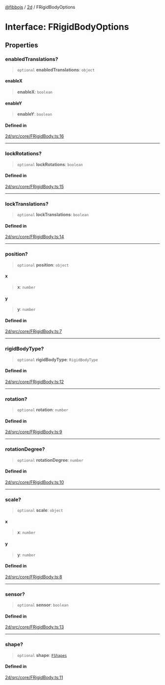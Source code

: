 [@fibbojs](/api/index) / [2d](/api/2d) / FRigidBodyOptions

# Interface: FRigidBodyOptions

## Properties

### enabledTranslations?

> `optional` **enabledTranslations**: `object`

#### enableX

> **enableX**: `boolean`

#### enableY

> **enableY**: `boolean`

#### Defined in

[2d/src/core/FRigidBody.ts:16](https://github.com/fibbojs/fibbo/blob/deb1b2647977c28556b303db18b4c729c63a8312/packages/2d/src/core/FRigidBody.ts#L16)

***

### lockRotations?

> `optional` **lockRotations**: `boolean`

#### Defined in

[2d/src/core/FRigidBody.ts:15](https://github.com/fibbojs/fibbo/blob/deb1b2647977c28556b303db18b4c729c63a8312/packages/2d/src/core/FRigidBody.ts#L15)

***

### lockTranslations?

> `optional` **lockTranslations**: `boolean`

#### Defined in

[2d/src/core/FRigidBody.ts:14](https://github.com/fibbojs/fibbo/blob/deb1b2647977c28556b303db18b4c729c63a8312/packages/2d/src/core/FRigidBody.ts#L14)

***

### position?

> `optional` **position**: `object`

#### x

> **x**: `number`

#### y

> **y**: `number`

#### Defined in

[2d/src/core/FRigidBody.ts:7](https://github.com/fibbojs/fibbo/blob/deb1b2647977c28556b303db18b4c729c63a8312/packages/2d/src/core/FRigidBody.ts#L7)

***

### rigidBodyType?

> `optional` **rigidBodyType**: `RigidBodyType`

#### Defined in

[2d/src/core/FRigidBody.ts:12](https://github.com/fibbojs/fibbo/blob/deb1b2647977c28556b303db18b4c729c63a8312/packages/2d/src/core/FRigidBody.ts#L12)

***

### rotation?

> `optional` **rotation**: `number`

#### Defined in

[2d/src/core/FRigidBody.ts:9](https://github.com/fibbojs/fibbo/blob/deb1b2647977c28556b303db18b4c729c63a8312/packages/2d/src/core/FRigidBody.ts#L9)

***

### rotationDegree?

> `optional` **rotationDegree**: `number`

#### Defined in

[2d/src/core/FRigidBody.ts:10](https://github.com/fibbojs/fibbo/blob/deb1b2647977c28556b303db18b4c729c63a8312/packages/2d/src/core/FRigidBody.ts#L10)

***

### scale?

> `optional` **scale**: `object`

#### x

> **x**: `number`

#### y

> **y**: `number`

#### Defined in

[2d/src/core/FRigidBody.ts:8](https://github.com/fibbojs/fibbo/blob/deb1b2647977c28556b303db18b4c729c63a8312/packages/2d/src/core/FRigidBody.ts#L8)

***

### sensor?

> `optional` **sensor**: `boolean`

#### Defined in

[2d/src/core/FRigidBody.ts:13](https://github.com/fibbojs/fibbo/blob/deb1b2647977c28556b303db18b4c729c63a8312/packages/2d/src/core/FRigidBody.ts#L13)

***

### shape?

> `optional` **shape**: [`FShapes`](../enumerations/FShapes.md)

#### Defined in

[2d/src/core/FRigidBody.ts:11](https://github.com/fibbojs/fibbo/blob/deb1b2647977c28556b303db18b4c729c63a8312/packages/2d/src/core/FRigidBody.ts#L11)
